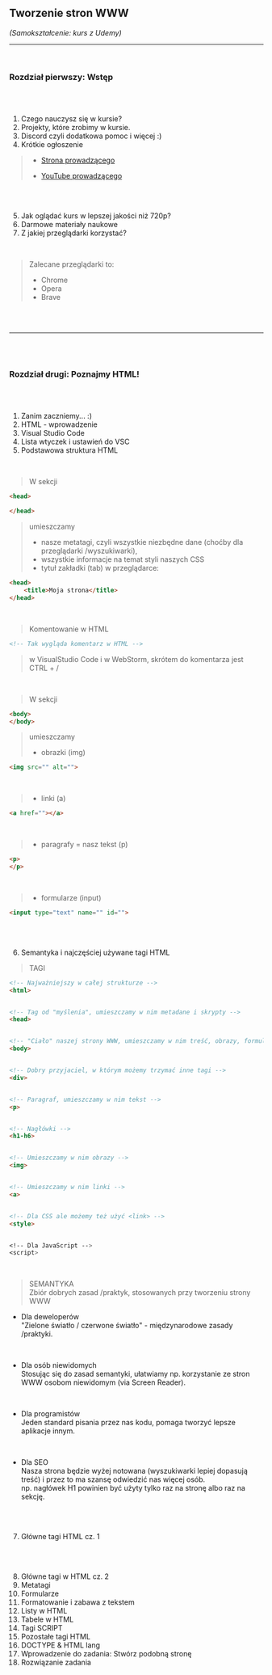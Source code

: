 ## Tworzenie stron WWW

*(Samokształcenie: kurs z Udemy)*


---

<br>

### Rozdział pierwszy: Wstęp

<br>
<br>

1. Czego nauczysz się w kursie?
2. Projekty, które zrobimy w kursie.
3. Discord czyli dodatkowa pomoc i więcej :)
4. Krótkie ogłoszenie

> * [Strona prowadzącego](https://mmcschool.pl/)
>
> * [YouTube prowadzącego](https://www.youtube.com/channel/UCcaDo69KhpkjtA8iR7agM_g)

<br>
<br>

5. Jak oglądać kurs w lepszej jakości niż 720p?
6. Darmowe materiały naukowe
7. Z jakiej przeglądarki korzystać?

<br>

> Zalecane przeglądarki to:<br>
> * Chrome
> * Opera
> * Brave

<br>
<br>

---

<br>
<br>

### Rozdział drugi: Poznajmy HTML!

<br>
<br>

1. Zanim zaczniemy... :)
2. HTML - wprowadzenie
3. Visual Studio Code
4. Lista wtyczek i ustawień do VSC
5. Podstawowa struktura HTML

<br>

> W sekcji

```html
<head>

</head>
```
> umieszczamy
> * nasze metatagi, czyli wszystkie niezbędne dane (choćby dla przeglądarki /wyszukiwarki),
> * wszystkie informacje na temat styli naszych CSS
> * tytuł zakładki (tab) w przeglądarce:

```html
<head>
    <title>Moja strona</title>
</head>
```

<br>

> Komentowanie w HTML

```html
<!-- Tak wygląda komentarz w HTML -->
```
> w VisualStudio Code i w WebStorm, skrótem do komentarza jest CTRL + /


<br>

> W sekcji
```html
<body>
</body>
```
> umieszczamy
> * obrazki (img)
```html
<img src="" alt="">
```
<br>

> * linki (a)
```html
<a href=""></a>
```
<br>

> * paragrafy = nasz tekst (p)
```html
<p>
</p>
```
<br>

> * formularze (input)
```html
<input type="text" name="" id="">
```



<br>
<br>


6. Semantyka i najczęściej używane tagi HTML


>TAGI
```html
<!-- Najważniejszy w całej strukturze -->
<html>


<!-- Tag od "myślenia", umieszczamy w nim metadane i skrypty -->
<head>


<!-- "Ciało" naszej strony WWW, umieszczamy w nim treść, obrazy, formularze, itd -->
<body>


<!-- Dobry przyjaciel, w którym możemy trzymać inne tagi -->
<div>


<!-- Paragraf, umieszczamy w nim tekst -->
<p>


<!-- Nagłówki -->
<h1-h6>


<!-- Umieszczamy w nim obrazy -->
<img>


<!-- Umieszczamy w nim linki -->
<a>


<!-- Dla CSS ale możemy też użyć <link> -->
<style>


<!-- Dla JavaScript -->
<script>
```

<br>

> SEMANTYKA<br>
> Zbiór dobrych zasad /praktyk, stosowanych przy tworzeniu strony WWW<br>
 
 * Dla deweloperów<br>
 "Zielone światło / czerwone światło" - międzynarodowe zasady /praktyki.<br>

<br>

 * Dla osób niewidomych<br>
Stosując się do zasad semantyki, ułatwiamy np. korzystanie ze stron WWW osobom niewidomym (via Screen Reader).<br>

<br>

 * Dla programistów<br>
 Jeden standard pisania przez nas kodu, pomaga tworzyć lepsze aplikacje innym.

<br>

 * Dla SEO<br>
Nasza strona będzie wyżej notowana (wyszukiwarki lepiej dopasują treść) i przez to ma szansę odwiedzić nas więcej osób.<br>
np. nagłówek H1 powinien być użyty tylko raz na stronę albo raz na sekcję.

<br>
<br>

7. Główne tagi HTML cz. 1

<br>
<br>


8. Główne tagi w HTML cz. 2
9. Metatagi
10. Formularze
11. Formatowanie i zabawa z tekstem
12. Listy w HTML
13. Tabele w HTML
14. Tagi SCRIPT
15. Pozostałe tagi HTML
16. DOCTYPE & HTML lang
17. Wprowadzenie do zadania: Stwórz podobną stronę
18. Rozwiązanie zadania